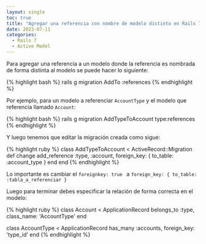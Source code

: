 ```yaml
---
layout: single
toc: true
title: "Agregar una referencia con nombre de modelo distinto en Rails 7"
date: 2023-07-11
categories:
  - Rails 7
  - Active Model
---
```


Para agregar una referencia a un modelo donde la referencia es nombrada de forma distinta al modelo se puede hacer lo siguiente:

{% highlight bash %}
rails g migration Add<Referencia>To<Modelo a Referenciar> <Nombre Campo>:references
{% endhighlight %}

Por ejemplo, para un modelo a referenciar `AccountType` y el modelo que referencia llamado `Account`:

{% highlight bash %}
rails g migration AddTypeToAccount type:references
{% endhighlight %}

Y luego tenemos que editar la migración creada como sigue:

{% highlight ruby %}
class AddTypeToAccount < ActiveRecord::Migration
  def change
    add_reference :type, :account, foreign_key: { to_table: :account_type }
  end
end
{% endhighlight %}

Lo importante es cambiar el `foreignkey: true ` a `foreign_key: { to_table: :tabla_a_referenciar }`

Luego para terminar debes especificar la relación de forma correcta en el modelo: 

{% highlight ruby %}
class Account < ApplicationRecord
  belongs_to :type, class_name: 'AccountType'
end

class AccountType < ApplicationRecord
  has_many :accounts, foreign_key: 'type_id'
end
{% endhighlight %}